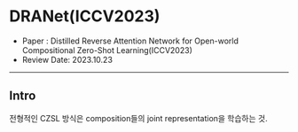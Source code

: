 # DRANet(ICCV2023) 
- Paper : Distilled Reverse Attention Network for Open-world Compositional Zero-Shot Learning(ICCV2023)
- Review Date: 2023.10.23
___
## Intro

전형적인 CZSL 방식은 composition들의 joint representation을 학습하는 것.
